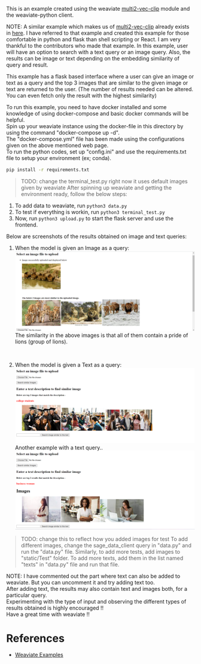 This is an example created using the weaviate [multi2-vec-clip](https://weaviate.io/developers/weaviate/v1.11.0/retriever-vectorizer-modules/multi2vec-clip.html) module and the weaviate-python client.

NOTE: A similar example which makes us of [multi2-vec-clip](https://weaviate.io/developers/weaviate/v1.11.0/retriever-vectorizer-modules/multi2vec-clip.html) already exists in [here](https://github.com/semi-technologies/weaviate-examples/tree/main/clip-multi-modal-text-image-search). I have referred to that example and created this example for those comfortable in python and flask than shell scripting or React. I am very thankful to the contributors who made that example. In this example, user will have an option to search with a text query or an image query. Also, the results can be image or text depending on the embedding similarity of query and result.

This example has a flask based interface where a user can give an image or text as a query and the top 3 images that are similar to the given image or text are returned to the user. (The number of results needed can be altered. You can even fetch only the result with the highest similarity)

To run this example, you need to have docker installed and some knowledge of using docker-compose and basic docker commands will be helpful.<br>
Spin up your weaviate instance using the docker-file in this directory by using the command "docker-compose up -d". <br>
The "docker-compose.yml" file has been made using the configurations given on the above mentioned web page.<br> 
To run the python codes, set up "config.ini" and use the requirements.txt file to setup your environment (ex; conda).<br>
```sh
pip install -r requirements.txt
```

>TODO: change the terminal_test.py right now it uses default images given by weaviate
After spinning up weaviate and getting the environment ready, follow the below steps:<br>
1. To add data to weaviate, run `python3 data.py` <br>
2. To test if everything is workin, run `python3 terminal_test.py` <br>
3. Now, run `python3 upload.py` to start the flask server and use the frontend.

Below are screenshots of the results obtained on image and text queries:

1. When the model is given an Image as a query:
![image](demo_images/pride.png)
The similarity in the above images is that all of them contain a pride of lions (group of lions).
<br>

2. When the model is given a Text as a query:
![image](demo_images/college_students.png)
Another example with a text query..
![image](demo_images/businesswoman.png)

> TODO: change this to reflect how you added images for test
To add different images, change the sage_data_client query in "data.py" and run the "data.py" file.
Similarly, to add more tests, add images to "static/Test" folder.
To add more texts, add them in the list named "texts" in "data.py" file and run that file.

NOTE: I have commented out the part where text can also be added to weaviate. But you can uncomment it and try adding text too. <br>
After adding text, the results may also contain text and images both, for a particular query.<br>
Experimenting with the type of input and observing the different types of results obtained is highly encouraged !!<br>
Have a great time with weaviate !!<br>


# References
- [Weaviate Examples](https://github.com/weaviate/weaviate-examples/tree/main)